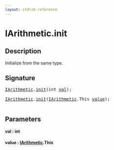 ```yaml
---
layout: stdlib-reference
---
```


# IArithmetic\.init

## Description

Initialize from the same type.




## Signature 

<pre>
<a href="../interfaces/iarithmetic-01/index" class="code_type">IArithmetic</a>.<a href="init">init</a>(<span class="code_keyword">int</span> <a href="init#decl-val" class="code_param">val</a>);

<a href="../interfaces/iarithmetic-01/index" class="code_type">IArithmetic</a>.<a href="init">init</a>(<a href="../interfaces/iarithmetic-01/index" class="code_type">IArithmetic</a>.<span class="code_keyword">This</span> <a href="init#decl-value" class="code_param">value</a>);

</pre>

## Parameters

####  <a id="decl-val"></a>val  : int
####  <a id="decl-value"></a>value  : [IArithmetic](../interfaces/iarithmetic-01/index)\.This

